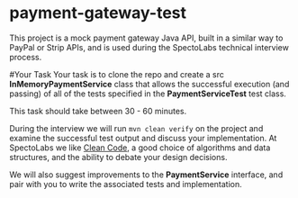 # payment-gateway-test
This project is a mock payment gateway Java API, built in a similar way to PayPal or Strip APIs, and is used during the SpectoLabs
technical interview process.

#Your Task
Your task is to clone the repo and create a src **InMemoryPaymentService** class that allows the successful execution (and passing)
of all of the tests specified in the **PaymentServiceTest** test class.

This task should take between 30 - 60 minutes.

During the interview we will run ```mvn clean verify``` on the project and examine the successful test output and discuss
your implementation. At SpectoLabs we like [Clean Code](https://www.amazon.co.uk/Clean-Code-Handbook-Software-Craftsmanship/dp/0132350882),
a good choice of algorithms and data structures, and the ability to debate your design decisions.

We will also suggest improvements to the **PaymentService** interface, and pair with you to write the associated tests and implementation.
